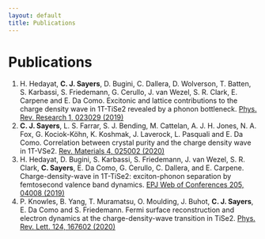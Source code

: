 ```yaml
---
layout: default
title: Publications
---
```


# Publications

1. H. Hedayat, **C. J. Sayers**, D. Bugini, C. Dallera, D. Wolverson, T. Batten, S. Karbassi, S. Friedemann, G. Cerullo, J. van Wezel, S. R. Clark, E. Carpene and E. Da Como. Excitonic and lattice contributions to the charge density wave in 1T-TiSe2 revealed by a phonon bottleneck. [Phys. Rev. Research 1, 023029 (2019)](https://doi.org/10.1103/PhysRevResearch.1.023029)
1. **C. J. Sayers**, L. S. Farrar, S. J. Bending, M. Cattelan, A. J. H. Jones, N. A. Fox, G. Kociok-Köhn, K. Koshmak, J. Laverock, L. Pasquali and E. Da Como. Correlation between crystal purity and the charge density wave in 1T-VSe2. [Rev. Materials 4, 025002 (2020)](https://doi.org/10.1103/PhysRevMaterials.4.025002)
1. H. Hedayat, D. Bugini, S. Karbassi, S. Friedemann, J. van Wezel, S. R. Clark, **C. Sayers**, E. Da Como, G. Cerullo, C. Dallera, and E. Carpene. Charge-density-wave in 1T-TiSe2: exciton-phonon separation by femtosecond valence band dynamics. [EPJ Web of Conferences 205, 04008 (2019)](https://doi.org/10.1051/epjconf/201920504008)
1. P. Knowles, B. Yang, T. Muramatsu, O. Moulding, J. Buhot, **C. J. Sayers**, E. Da Como and S. Friedemann. Fermi surface reconstruction and electron dynamics at the charge-density-wave transition in TiSe2. [Phys. Rev. Lett. 124, 167602 (2020)](https://doi.org/10.1103/PhysRevLett.124.167602)
